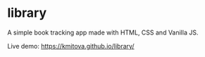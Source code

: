 # library
 A simple book tracking app made with HTML, CSS and Vanilla JS.
 
 Live demo: https://kmitova.github.io/library/
